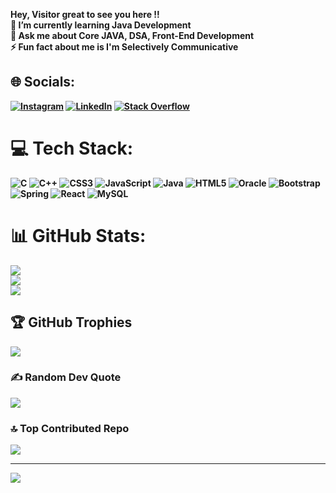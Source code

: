 
<b>Hey, Visitor great to see you here !!<b><br>🌱 I’m currently learning Java Development<br>💬 Ask me about Core JAVA, DSA, Front-End Development<br>⚡ Fun fact about me is I'm Selectively Communicative


## 🌐 Socials:
[![Instagram](https://img.shields.io/badge/Instagram-%23E4405F.svg?logo=Instagram&logoColor=white)](https://instagram.com/chaos_inmyvein) [![LinkedIn](https://img.shields.io/badge/LinkedIn-%230077B5.svg?logo=linkedin&logoColor=white)](https://linkedin.com/in/saumya-pandey-b12540206) [![Stack Overflow](https://img.shields.io/badge/-Stackoverflow-FE7A16?logo=stack-overflow&logoColor=white)](https://stackoverflow.com/users/saumya-pandey) 

# 💻 Tech Stack:
![C](https://img.shields.io/badge/c-%2300599C.svg?style=for-the-badge&logo=c&logoColor=white) ![C++](https://img.shields.io/badge/c++-%2300599C.svg?style=for-the-badge&logo=c%2B%2B&logoColor=white) ![CSS3](https://img.shields.io/badge/css3-%231572B6.svg?style=for-the-badge&logo=css3&logoColor=white) ![JavaScript](https://img.shields.io/badge/javascript-%23323330.svg?style=for-the-badge&logo=javascript&logoColor=%23F7DF1E) ![Java](https://img.shields.io/badge/java-%23ED8B00.svg?style=for-the-badge&logo=java&logoColor=white) ![HTML5](https://img.shields.io/badge/html5-%23E34F26.svg?style=for-the-badge&logo=html5&logoColor=white) ![Oracle](https://img.shields.io/badge/Oracle-F80000?style=for-the-badge&logo=oracle&logoColor=white) ![Bootstrap](https://img.shields.io/badge/bootstrap-%23563D7C.svg?style=for-the-badge&logo=bootstrap&logoColor=white) ![Spring](https://img.shields.io/badge/spring-%236DB33F.svg?style=for-the-badge&logo=spring&logoColor=white) ![React](https://img.shields.io/badge/react-%2320232a.svg?style=for-the-badge&logo=react&logoColor=%2361DAFB) ![MySQL](https://img.shields.io/badge/mysql-%2300f.svg?style=for-the-badge&logo=mysql&logoColor=white)
# 📊 GitHub Stats:
![](https://github-readme-stats.vercel.app/api?username=saumyaprashi&theme=dark&hide_border=false&include_all_commits=false&count_private=false)<br/>
![](https://github-readme-streak-stats.herokuapp.com/?user=saumyaprashi&theme=dark&hide_border=false)<br/>
![](https://github-readme-stats.vercel.app/api/top-langs/?username=saumyaprashi&theme=dark&hide_border=false&include_all_commits=false&count_private=false&layout=compact)

## 🏆 GitHub Trophies
![](https://github-profile-trophy.vercel.app/?username=saumyaprashi&theme=radical&no-frame=false&no-bg=true&margin-w=4)

### ✍️ Random Dev Quote
![](https://quotes-github-readme.vercel.app/api?type=horizontal&theme=gruvbox)

### 🔝 Top Contributed Repo
![](https://github-contributor-stats.vercel.app/api?username=saumyaprashi&limit=5&theme=dark&combine_all_yearly_contributions=true)

---
[![](https://visitcount.itsvg.in/api?id=saumyaprashi&icon=0&color=0)](https://visitcount.itsvg.in)

<!-- Proudly created with GPRM ( https://gprm.itsvg.in ) -->
